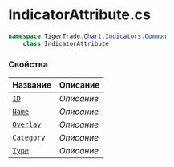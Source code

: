 
# IndicatorAttribute.cs
```csharp
namespace TigerTrade.Chart.Indicators.Common  
    class IndicatorAttribute
```

### Свойства
| Название | Описание |
| --- | --- |
| [`ID`](./Свойства/ID.md) | *Описание* |
| [`Name`](./Свойства/Name.md) | *Описание* |
| [`Overlay`](./Свойства/Overlay.md) | *Описание* |
| [`Category`](./Свойства/Category.md) | *Описание* |
| [`Type`](./Свойства/Type.md) | *Описание* |
